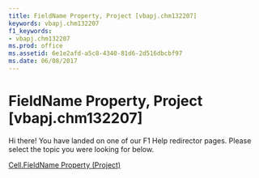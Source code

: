 ```yaml
---
title: FieldName Property, Project [vbapj.chm132207]
keywords: vbapj.chm132207
f1_keywords:
- vbapj.chm132207
ms.prod: office
ms.assetid: 6e1e2afd-a5c8-4340-81d6-2d516dbcbf97
ms.date: 06/08/2017
---
```



# FieldName Property, Project [vbapj.chm132207]

Hi there! You have landed on one of our F1 Help redirector pages. Please select the topic you were looking for below.

[Cell.FieldName Property (Project)](http://msdn.microsoft.com/library/adcfbe4c-4925-56ad-83bb-c3c16601cc4a%28Office.15%29.aspx)

